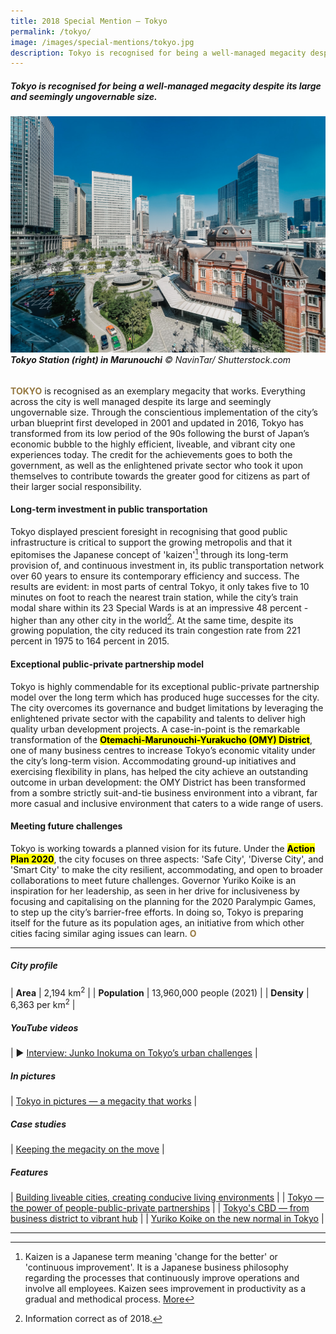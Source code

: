 ```yaml
---
title: 2018 Special Mention — Tokyo
permalink: /tokyo/
image: /images/special-mentions/tokyo.jpg
description: Tokyo is recognised for being a well-managed megacity despite its large and seemingly ungovernable size.
---
```


##### Tokyo is recognised for being a well-managed megacity despite its large and seemingly ungovernable size.

###### ![Tokyo Station in Marunouchi](/images/special-mentions/tokyo.jpg)**Tokyo Station (right) in Marunouchi** © NavinTar/ Shutterstock.com

<b><font color="#967942">TOKYO</font></b> is recognised as an exemplary megacity that works. Everything across the city is well managed despite its large and seemingly ungovernable size. Through the conscientious implementation of the city’s urban blueprint first developed in 2001 and updated in 2016, Tokyo has transformed from its low period of the 90s following the burst of Japan’s economic bubble to the highly efficient, liveable, and vibrant city one experiences today. The credit for the achievements goes to both the government, as well as the enlightened private sector who took it upon themselves to contribute towards the greater good for citizens as part of their larger social responsibility. 

#### **Long-term investment in public transportation**

Tokyo displayed prescient foresight in recognising that good public infrastructure is critical to support the growing metropolis and that it epitomises the Japanese concept of 'kaizen'[^1] through its long-term provision of, and continuous investment in, its public transportation network over 60 years to ensure its contemporary efficiency and success. The results are evident: in most parts of central Tokyo, it only takes five to 10 minutes on foot to reach the nearest train station, while the city’s train modal share within its 23 Special Wards is at an impressive 48 percent - higher than any other city in the world[^2]. At the same time, despite its growing population, the city reduced its train congestion rate from 221 percent in 1975 to 164 percent in 2015. 

#### **Exceptional public-private partnership model**

Tokyo is highly commendable for its exceptional public-private partnership model over the long term which has produced huge successes for the city. The city overcomes its governance and budget limitations by leveraging the enlightened private sector with the capability and talents to deliver high quality urban development projects. A case-in-point is the remarkable transformation of the **<mark>Otemachi-Marunouchi-Yurakucho (OMY) District</mark>**, one of many business centres to increase Tokyo’s economic vitality under the city’s long-term vision. Accommodating ground-up initiatives and exercising flexibility in plans, has helped the city achieve an outstanding outcome in urban development: the OMY District has been transformed from a sombre strictly suit-and-tie business environment into a vibrant, far more casual and inclusive environment that caters to a wide range of users. 

#### **Meeting future challenges**

Tokyo is working towards a planned vision for its future. Under the **<mark>Action Plan 2020</mark>**, the city focuses on three aspects: 'Safe City', 'Diverse City', and 'Smart City' to make the city resilient, accommodating, and open to broader collaborations to meet future challenges. Governor Yuriko Koike is an inspiration for her leadership, as seen in her drive for inclusiveness by focusing and capitalising on the planning for the 2020 Paralympic Games, to step up the city’s barrier-free efforts. In doing so, Tokyo is preparing itself for the future as its population ages, an initiative from which other cities facing similar aging issues can learn. **<font color="#967942">O</font>** 

---

##### **City profile** 

| **Area** | 2,194 km<sup>2</sup> |
| **Population** | 13,960,000 people (2021) | 
| **Density** | 6,363 per km<sup>2</sup> |

##### **YouTube videos** 

| ▶️ [Interview: Junko Inokuma on Tokyo’s urban challenges](https://youtu.be/diI14SnXujM) |

##### **In pictures** 

| [Tokyo in pictures — a megacity that works](/resources/in-pictures/tokyo/) |

##### **Case studies** 

| [Keeping the megacity on the move](/resources/case-studies/tokyo-rail-network/) |

##### **Features** 

| [Building liveable cities, creating conducive living environments](/resources/features/building-liveable-cities/) |
| [Tokyo — the power of people-public-private partnerships](/resources/features/people-public-private-partnerships/) |
| [Tokyo's CBD — from business district to vibrant hub](/resources/features/business-district-vibrant-hub/) |
| [Yuriko Koike on the new normal in Tokyo](/resources/features/yuriko-koike/) |

---

[^1]: Kaizen is a Japanese term meaning 'change for the better' or 'continuous improvement'. It is a Japanese business philosophy regarding the processes that continuously improve operations and involve all employees. Kaizen sees improvement in productivity as a gradual and methodical process. [More](https://www.investopedia.com/terms/k/kaizen.asp)
[^2]: Information correct as of 2018. 
